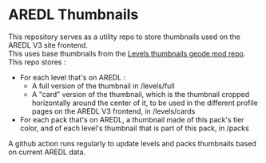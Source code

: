 # AREDL Thumbnails   
This repository serves as a utility repo to store thumbnails used on the AREDL V3 site frontend.   
This uses base thumbnails from the [Levels thumbnails geode mod repo](https://github.com/cdc-sys/level-thumbnails).    
This repo stores :
- For each level that's on AREDL :
	- A full version of the thumbnail in /levels/full
	- A "card" version of the thumbnail, which is the thumbnail cropped horizontally around the center of it, to be used in the different profile pages on the AREDL V3 frontend, in /levels/cards
- For each pack that's on AREDL, a thumbnail made of this pack's tier color, and of each level's thumbnail that is part of this pack, in /packs

A github action runs regularly to update levels and packs thumbnails based on current AREDL data.